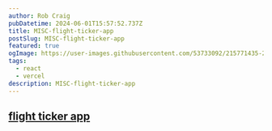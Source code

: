 ```yaml
---
author: Rob Craig
pubDatetime: 2024-06-01T15:57:52.737Z
title: MISC-flight-ticker-app
postSlug: MISC-flight-ticker-app
featured: true
ogImage: https://user-images.githubusercontent.com/53733092/215771435-25408246-2309-4f8b-a781-1f3d93bdf0ec.png
tags:
  - react
  - vercel
description: MISC-flight-ticker-app
---
```



## <a href="https://flight-widget-vanilla-javascript.vercel.app/" target="_blank">flight ticker app</a>

